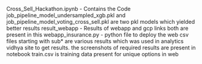 Cross_Sell_Hackathon.ipynb - Contains the Code
job_pipeline_model_undersampled_xgb.pkl  and job_pipeline_model_voting_cross_sell.pkl are two pkl models which yielded better results
result_webapp - Results of webapp and gcp links both are present in this
webapp_insurance.py - python file to deploy the web
csv files starting with sub* are various results which was used in analytics vidhya site to get results. the screenshots of required results are present in notebook
train.csv is training data present for unique options in web
